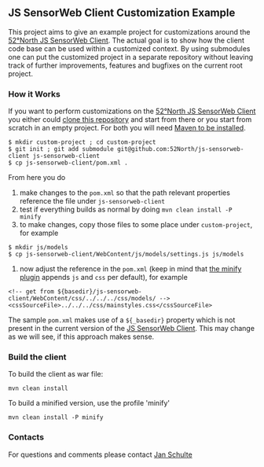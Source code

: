 ## JS SensorWeb Client Customization Example
This project aims to give an example project for customizations around the [52°North JS SensorWeb Client](https://github.com/52North/js-sensorweb-client). The actual goal is to show how the client code base can be used within a customized context. By using submodules one can put the customized project in a separate repository without leaving track of further improvements, features and bugfixes on the current root project.

### How it Works
If you want to perform customizations on the [52°North JS SensorWeb Client](https://github.com/52North/js-sensorweb-client) you either could [clone this repository](https://github.com/ridoo/js-scw-custom) and start from there or you start from scratch in an empty project. For both you will need [Maven to be installed](http://maven.apache.org).
```
$ mkdir custom-project ; cd custom-project
$ git init ; git add submodule git@github.com:52North/js-sensorweb-client js-sensorweb-client 
$ cp js-sensorweb-client/pom.xml .
```
From here you do
1. make changes to the `pom.xml` so that the path relevant properties reference the file under `js-sensorweb-client`
1. test if everything builds as normal by doing `mvn clean install -P minify`
1. to make changes, copy those files to some place under `custom-project`, for example 
```
$ mkdir js/models
$ cp js-sensorweb-client/WebContent/js/models/settings.js js/models
```
1. now adjust the reference in the `pom.xml` (keep in mind that [the minify plugin](http://samaxes.github.io/minify-maven-plugin/) appends `js` and `css` per default), for example
```
<!-- get from ${basedir}/js-sensorweb-client/WebContent/css/../../../css/models/ -->
<cssSourceFile>../../../css/mainstyles.css</cssSourceFile>
```

The sample `pom.xml` makes use of a `${_basedir}` property which is not present in the current version of the [JS SensorWeb Client](https://github.com/52North/js-sensorweb-client). This may change as we will see, if this approach makes sense.

### Build the client

To build the client as war file:
```
mvn clean install
```
To build a minified version, use the profile 'minify'
```
mvn clean install -P minify
```

### Contacts

For questions and comments please contact [Jan Schulte](mailto:j.schulte@52north.org)
